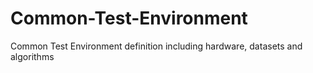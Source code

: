 # Common-Test-Environment
Common Test Environment definition including hardware, datasets and algorithms
